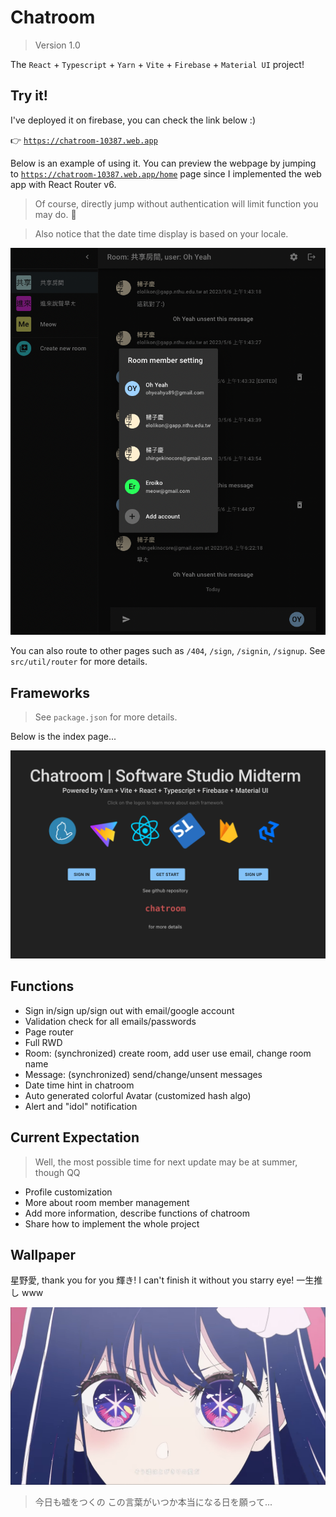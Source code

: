 # Chatroom

> Version 1.0

The `React` + `Typescript` + `Yarn` + `Vite` + `Firebase` + `Material UI` project!

## Try it!

I've deployed it on firebase, you can check the link below :)

👉 [`https://chatroom-10387.web.app`](https://chatroom-10387.web.app)

Below is an example of using it. You can preview the webpage by jumping to [`https://chatroom-10387.web.app/home`](https://chatroom-10387.web.app/home) page since I implemented the web app with React Router v6.

> Of course, directly jump without authentication will limit function you may do. 🫠

> Also notice that the date time display is based on your locale.

![image](doc/img/demoRoom.png)

You can also route to other pages such as `/404`, `/sign`, `/signin`, `/signup`. See `src/util/router` for more details.

## Frameworks

> See `package.json` for more details.

Below is the index page...

![image](./doc/img/home.png)

## Functions

* Sign in/sign up/sign out with email/google account
* Validation check for all emails/passwords
* Page router
* Full RWD
* Room: (synchronized) create room, add user use email, change room name
* Message: (synchronized) send/change/unsent messages
* Date time hint in chatroom
* Auto generated colorful Avatar (customized hash algo)
* Alert and "idol" notification

## Current Expectation

> Well, the most possible time for next update may be at summer, though QQ

* Profile customization
* More about room member management
* Add more information, describe functions of chatroom
* Share how to implement the whole project

## Wallpaper

星野愛, thank you for you 輝き! I can't finish it without you starry eye! 一生推し www

![image](./src/assets/idol_stare.jpg)

> 今日も嘘をつくの この言葉がいつか本当になる日を願って...